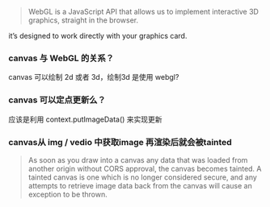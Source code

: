 > WebGL is a JavaScript API that allows us to implement interactive 3D graphics, straight in the browser. 

 it’s designed to work directly with your graphics card. 

### canvas 与 WebGL 的关系？
canvas 可以绘制 2d 或者 3d，绘制3d 是使用 webgl?

### canvas 可以定点更新么？
应该是利用 context.putImageData() 来实现更新

### canvas从  img / vedio 中获取image 再渲染后就会被tainted
> As soon as you draw into a canvas any data that was loaded from another origin without CORS approval, the canvas becomes tainted. A tainted canvas is one which is no longer considered secure, and any attempts to retrieve image data back from the canvas will cause an exception to be thrown.